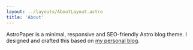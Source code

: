 ```yaml
---
layout: ../layouts/AboutLayout.astro
title: 'About'
---
```


AstroPaper is a minimal, responsive and SEO-friendly Astro blog theme. I designed and crafted this based on [my personal blog](https://satnaing.dev/blog).
